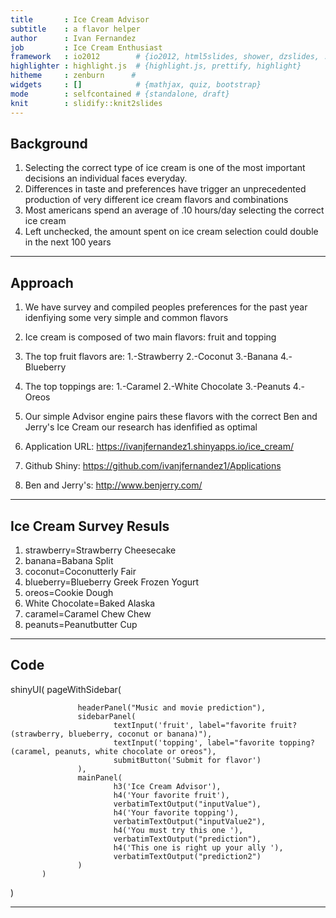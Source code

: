 ```yaml
---
title       : Ice Cream Advisor
subtitle    : a flavor helper
author      : Ivan Fernandez
job         : Ice Cream Enthusiast
framework   : io2012        # {io2012, html5slides, shower, dzslides, ...}
highlighter : highlight.js  # {highlight.js, prettify, highlight}
hitheme     : zenburn      # 
widgets     : []            # {mathjax, quiz, bootstrap}
mode        : selfcontained # {standalone, draft}
knit        : slidify::knit2slides
---
```


## Background

1. Selecting the correct type of ice cream is one of the most important decisions an individual faces everyday. 
2. Differences in taste and preferences have trigger an unprecedented production of very different ice cream flavors and combinations
3. Most americans spend an average of .10 hours/day selecting the correct ice cream
4. Left unchecked, the amount spent on ice cream selection could double in the next 100 years


--- 

## Approach

1. We have survey and compiled peoples preferences for the past year idenfiying some very simple and common flavors

2. Ice cream is composed of two main flavors: fruit and topping

3. The top fruit flavors are: 
 1.-Strawberry
 2.-Coconut
 3.-Banana
 4.-Blueberry
  
4. The top toppings are:
  1.-Caramel
  2.-White Chocolate
  3.-Peanuts
  4.-Oreos
  
5. Our simple Advisor engine pairs these flavors with the correct Ben and Jerry's Ice Cream our research has idenfified as optimal

6. Application URL:  https://ivanjfernandez1.shinyapps.io/ice_cream/
7. Github Shiny: https://github.com/ivanjfernandez1/Applications
8. Ben and Jerry's: http://www.benjerry.com/

---

## Ice Cream Survey Resuls

  1.  strawberry=Strawberry Cheesecake
  2.  banana=Babana Split
  3.  coconut=Coconutterly Fair
  4.  blueberry=Blueberry Greek Frozen Yogurt
  5.  oreos=Cookie Dough
  6.  White Chocolate=Baked Alaska
  7.  caramel=Caramel Chew Chew
  8.  peanuts=Peanutbutter Cup


---

## Code

shinyUI( 
          pageWithSidebar( 
                    
                   headerPanel("Music and movie prediction"), 
                   sidebarPanel( 
                           textInput('fruit', label="favorite fruit?(strawberry, blueberry, coconut or banana)"), 
                           textInput('topping', label="favorite topping?(caramel, peanuts, white chocolate or oreos"), 
                           submitButton('Submit for flavor') 
                   ), 
                   mainPanel( 
                           h3('Ice Cream Advisor'), 
                           h4('Your favorite fruit'), 
                           verbatimTextOutput("inputValue"), 
                           h4('Your favorite topping'), 
                           verbatimTextOutput("inputValue2"), 
                           h4('You must try this one '), 
                           verbatimTextOutput("prediction"), 
                           h4('This one is right up your ally '), 
                           verbatimTextOutput("prediction2") 
                   ) 
           ) 
   ) 

 
 
---





